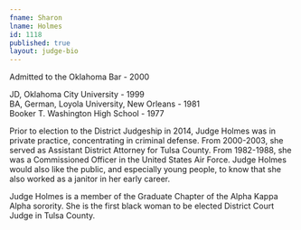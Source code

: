 ```yaml
---
fname: Sharon
lname: Holmes
id: 1118
published: true
layout: judge-bio
---
```

Admitted to the Oklahoma Bar - 2000

JD, Oklahoma City University - 1999  
BA, German, Loyola University, New Orleans - 1981  
Booker T. Washington High School - 1977

Prior to election to the District Judgeship in 2014, Judge Holmes was in
private practice, concentrating in criminal defense. From 2000-2003, she
served as Assistant District Attorney for Tulsa County. From 1982-1988,
she was a Commissioned Officer in the United States Air Force. Judge
Holmes would also like the public, and especially young people, to know
that she also worked as a janitor in her early career.

Judge Holmes is a member of the Graduate Chapter of the Alpha Kappa
Alpha sorority. She is the first black woman to be elected District
Court Judge in Tulsa County.
